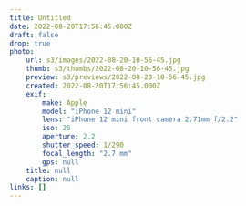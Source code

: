 ```yaml
---
title: Untitled
date: 2022-08-20T17:56:45.000Z
draft: false
drop: true
photo:
    url: s3/images/2022-08-20-10-56-45.jpg
    thumb: s3/thumbs/2022-08-20-10-56-45.jpg
    preview: s3/previews/2022-08-20-10-56-45.jpg
    created: 2022-08-20T17:56:45.000Z
    exif:
        make: Apple
        model: "iPhone 12 mini"
        lens: "iPhone 12 mini front camera 2.71mm f/2.2"
        iso: 25
        aperture: 2.2
        shutter_speed: 1/290
        focal_length: "2.7 mm"
        gps: null
    title: null
    caption: null
links: []
---
```

